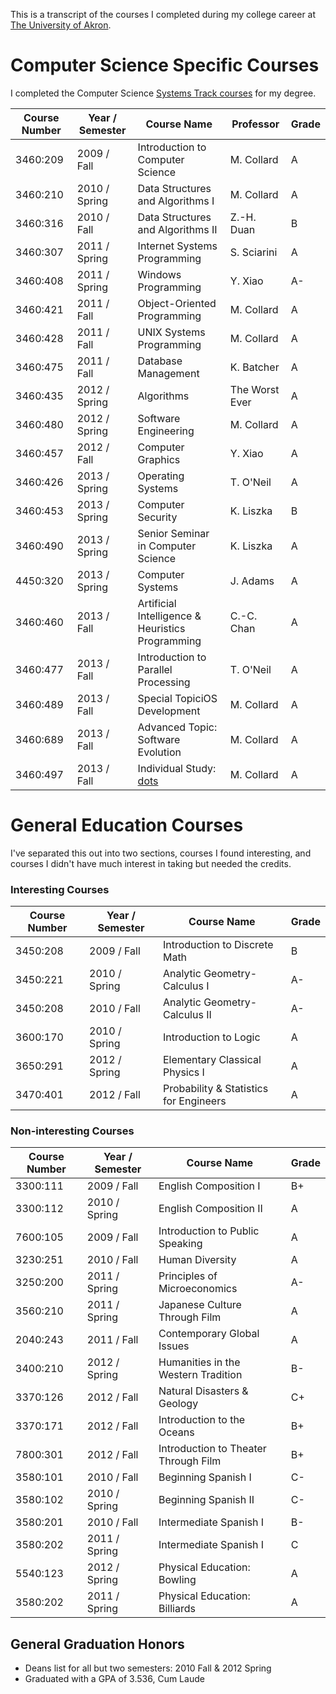 This is a transcript of the courses I completed during my college career at
[The University of Akron](http://www.uakron.edu/).

# Computer Science Specific Courses

I completed the Computer Science [Systems Track
courses](http://www.uakron.edu/computer-science/academics/undergraduate-programs/bscs-system.dot)
for my degree.

| Course Number | Year / Semester | Course Name                                      | Professor       | Grade |
|---------------|-----------------|--------------------------------------------------|-----------------|-------|
| 3460:209      | 2009 / Fall     | Introduction to Computer Science                 | M. Collard      | A     |
| 3460:210      | 2010 / Spring   | Data Structures and Algorithms I                 | M. Collard      | A     |
| 3460:316      | 2010 / Fall     | Data Structures and Algorithms II                | Z.-H. Duan      | B     |
| 3460:307      | 2011 / Spring   | Internet Systems Programming                     | S. Sciarini     | A     |
| 3460:408      | 2011 / Spring   | Windows Programming                              | Y. Xiao         | A-    |
| 3460:421      | 2011 / Fall     | Object-Oriented Programming                      | M. Collard      | A     |
| 3460:428      | 2011 / Fall     | UNIX Systems Programming                         | M. Collard      | A     |
| 3460:475      | 2011 / Fall     | Database Management                              | K. Batcher      | A     |
| 3460:435      | 2012 / Spring   | Algorithms                                       | The Worst Ever  | A     |
| 3460:480      | 2012 / Spring   | Software Engineering                             | M. Collard      | A     |
| 3460:457      | 2012 / Fall     | Computer Graphics                                | Y. Xiao         | A     |
| 3460:426      | 2013 / Spring   | Operating Systems                                | T. O'Neil       | A     |
| 3460:453      | 2013 / Spring   | Computer Security                                | K. Liszka       | B     |
| 3460:490      | 2013 / Spring   | Senior Seminar in Computer Science               | K. Liszka       | A     |
| 4450:320      | 2013 / Spring   | Computer Systems                                 | J. Adams        | A     |
| 3460:460      | 2013 / Fall     | Artificial Intelligence & Heuristics Programming | C.-C. Chan      | A     |
| 3460:477      | 2013 / Fall     | Introduction to Parallel Processing              | T. O'Neil       | A     |
| 3460:489      | 2013 / Fall     | Special TopiciOS Development                     | M. Collard      | A     |
| 3460:689      | 2013 / Fall     | Advanced Topic: Software Evolution               | M. Collard      | A     |
| 3460:497      | 2013 / Fall     | Individual Study: [dots](http://git.io/Q0szaQ)   | M. Collard      | A     |

# General Education Courses

I've separated this out into two sections, courses I found interesting, and
courses I didn't have much interest in taking but needed the credits.

### Interesting Courses

| Course Number | Year / Semester | Course Name                                      | Grade |
|---------------|-----------------|--------------------------------------------------|-------|
| 3450:208      | 2009 / Fall     | Introduction to Discrete Math                    | B     |
| 3450:221      | 2010 / Spring   | Analytic Geometry-Calculus I                     | A-    |
| 3450:208      | 2010 / Fall     | Analytic Geometry-Calculus II                    | A-    |
| 3600:170      | 2010 / Spring   | Introduction to Logic                            | A     |
| 3650:291      | 2012 / Spring   | Elementary Classical Physics I                   | A     |
| 3470:401      | 2012 / Fall     | Probability & Statistics for Engineers           | A     |

### Non-interesting Courses

| Course Number | Year / Semester | Course Name                                      | Grade |
|---------------|-----------------|--------------------------------------------------|-------|
| 3300:111      | 2009 / Fall     | English Composition I                            | B+    |
| 3300:112      | 2010 / Spring   | English Composition II                           | A     |
| 7600:105      | 2009 / Fall     | Introduction to Public Speaking                  | A     |
| 3230:251      | 2010 / Fall     | Human Diversity                                  | A     |
| 3250:200      | 2011 / Spring   | Principles of Microeconomics                     | A-    |
| 3560:210      | 2011 / Spring   | Japanese Culture Through Film                    | A     |
| 2040:243      | 2011 / Fall     | Contemporary Global Issues                       | A     |
| 3400:210      | 2012 / Spring   | Humanities in the Western Tradition              | B-    |
| 3370:126      | 2012 / Fall     | Natural Disasters & Geology                      | C+    |
| 3370:171      | 2012 / Fall     | Introduction to the Oceans                       | B+    |
| 7800:301      | 2012 / Fall     | Introduction to Theater Through Film             | B+    |
| 3580:101      | 2010 / Fall     | Beginning Spanish I                              | C-    |
| 3580:102      | 2010 / Spring   | Beginning Spanish II                             | C-    |
| 3580:201      | 2010 / Fall     | Intermediate Spanish I                           | B-    |
| 3580:202      | 2011 / Spring   | Intermediate Spanish I                           | C     |
| 5540:123      | 2012 / Spring   | Physical Education: Bowling                      | A     |
| 3580:202      | 2011 / Spring   | Physical Education: Billiards                    | A     |

## General Graduation Honors

 * Deans list for all but two semesters: 2010 Fall & 2012 Spring
 * Graduated with a GPA of 3.536, Cum Laude
